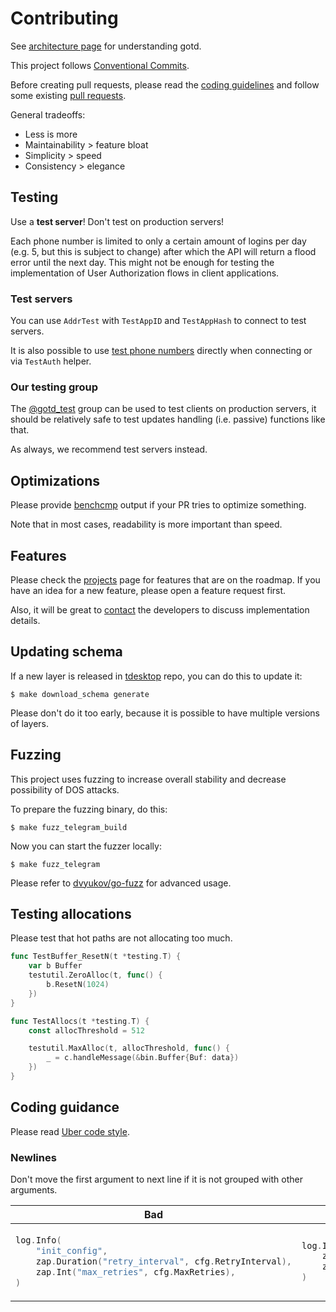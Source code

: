 # Contributing

See [architecture page](ARCHITECTURE.md) for understanding gotd.

This project follows [Conventional Commits](https://www.conventionalcommits.org/en/v1.0.0/).

Before creating pull requests, please read the [coding guidelines](https://github.com/uber-go/guide/blob/master/style.md) and
follow some existing [pull requests](https://github.com/gotd/td/pulls).

General tradeoffs:

* Less is more
* Maintainability > feature bloat
* Simplicity > speed
* Consistency > elegance

## Testing

Use a **test server**! Don't test on production servers!

Each phone number is limited to only a certain amount of logins per day (e.g. 5, but this is subject to change) after which the API will return a flood error until the next day.
This might not be enough for testing the implementation of User Authorization
flows in client applications.

### Test servers

You can use `AddrTest` with `TestAppID` and `TestAppHash` to connect to test servers.

It is also possible to use [test phone numbers](https://core.telegram.org/api/auth#test-phone-numbers) directly when connecting or
via `TestAuth` helper.

### Our testing group

The [@gotd_test](https://t.me/gotd_test) group can be used to test clients
on production servers, it should be relatively safe to test updates handling (i.e. passive) functions like that.

As always, we recommend test servers instead.

## Optimizations

Please provide [benchcmp](https://godoc.org/golang.org/x/tools/cmd/benchcmp) output if your PR
tries to optimize something.

Note that in most cases, readability is more important than speed.

## Features

Please check the [projects](https://github.com/gotd/td/projects) page for features that
are on the roadmap. If you have an idea for a new feature, please open a feature request first.

Also, it will be great to [contact](.github/SUPPORT.md) the developers to discuss implementation
details.

## Updating schema

If a new layer is released in [tdesktop](https://github.com/telegramdesktop/tdesktop) repo, you can do this to update it:

```console
$ make download_schema generate
```

Please don't do it too early, because it is possible to have multiple versions of
layers.

## Fuzzing

This project uses fuzzing to increase overall stability and decrease
possibility of DOS attacks.

To prepare the fuzzing binary, do this:

```console
$ make fuzz_telegram_build
```

Now you can start the fuzzer locally:

```console
$ make fuzz_telegram
```

Please refer to [dvyukov/go-fuzz](https://github.com/dvyukov/go-fuzz) for advanced usage.

## Testing allocations

Please test that hot paths are not allocating too much.

```go
func TestBuffer_ResetN(t *testing.T) {
    var b Buffer
    testutil.ZeroAlloc(t, func() {
        b.ResetN(1024)
    })
}

func TestAllocs(t *testing.T) {
    const allocThreshold = 512

    testutil.MaxAlloc(t, allocThreshold, func() {
        _ = c.handleMessage(&bin.Buffer{Buf: data})
    })
}
```

## Coding guidance

Please read [Uber code style](https://github.com/uber-go/guide/blob/master/style.md).

### Newlines

Don't move the first argument to next line if it is not grouped
with other arguments.

<table>
<thead><tr><th>Bad</th><th>Good</th></tr></thead>
<tbody>
<tr><td>

```go
log.Info(
    "init_config",
    zap.Duration("retry_interval", cfg.RetryInterval),
    zap.Int("max_retries", cfg.MaxRetries),
)
```

</td><td>

```go
log.Info("init_config",
    zap.Duration("retry_interval", cfg.RetryInterval),
    zap.Int("max_retries", cfg.MaxRetries),
)
```

</td></tr>
</tbody></table>
